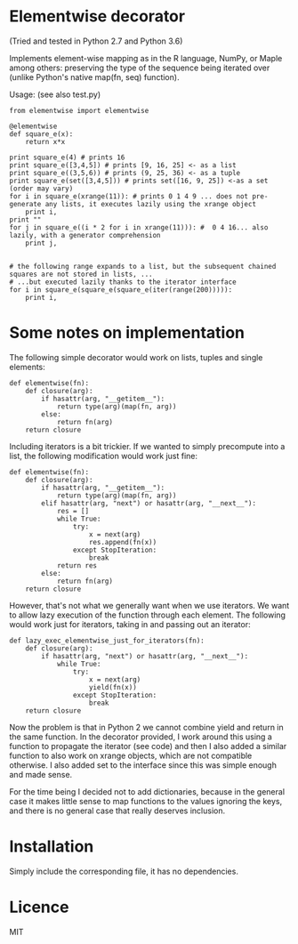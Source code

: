 # Elementwise decorator
(Tried and tested in Python 2.7 and Python 3.6)

Implements element-wise mapping as in the R language, NumPy, or Maple among others: preserving the type of the sequence being iterated over (unlike Python's native map(fn, seq) function).


Usage: (see also test.py)

    from elementwise import elementwise

    @elementwise
    def square_e(x):
        return x*x

    print square_e(4) # prints 16
    print square_e([3,4,5]) # prints [9, 16, 25] <- as a list
    print square_e((3,5,6)) # prints (9, 25, 36) <- as a tuple
    print square_e(set([3,4,5])) # prints set([16, 9, 25]) <-as a set (order may vary)
    for i in square_e(xrange(11)): # prints 0 1 4 9 ... does not pre-generate any lists, it executes lazily using the xrange object
        print i,
    print ""
    for j in square_e((i * 2 for i in xrange(11))): #  0 4 16... also lazily, with a generator comprehension
        print j,


    # the following range expands to a list, but the subsequent chained squares are not stored in lists, ...
    # ...but executed lazily thanks to the iterator interface
    for i in square_e(square_e(square_e(iter(range(200))))):
        print i,

# Some notes on implementation

The following simple decorator would work on lists, tuples and single elements:

    def elementwise(fn):
        def closure(arg):
            if hasattr(arg, "__getitem__"):
                return type(arg)(map(fn, arg))
            else:
                return fn(arg)
        return closure

Including iterators is a bit trickier. If we wanted to simply precompute into a list, the following modification would work just fine:

    def elementwise(fn):
        def closure(arg):
            if hasattr(arg, "__getitem__"):
                return type(arg)(map(fn, arg))
            elif hasattr(arg, "next") or hasattr(arg, "__next__"):
                res = []
                while True:
                    try:
                        x = next(arg)
                        res.append(fn(x))
                    except StopIteration:
                        break
                return res
            else:
                return fn(arg)
        return closure

However, that's not what we generally want when we use iterators. We want to allow lazy execution of the function through each element.
The following would work just for iterators, taking in and passing out an iterator:

    def lazy_exec_elementwise_just_for_iterators(fn):
        def closure(arg):
            if hasattr(arg, "next") or hasattr(arg, "__next__"):
                while True:
                    try:
                        x = next(arg)
                        yield(fn(x))
                    except StopIteration:
                        break
        return closure

Now the problem is that in Python 2 we cannot combine yield and return in the same function. In the decorator provided, I work around this using a function to propagate the iterator (see code) and then I also added a similar function to also work on xrange objects, which are not compatible otherwise. I also added set to the interface since this was simple enough and made sense.

For the time being I decided not to add dictionaries, because in the general case it makes little sense to map functions to the values ignoring the keys, and there is no general case that really deserves inclusion.

# Installation

Simply include the corresponding file, it has no dependencies.

# Licence

MIT